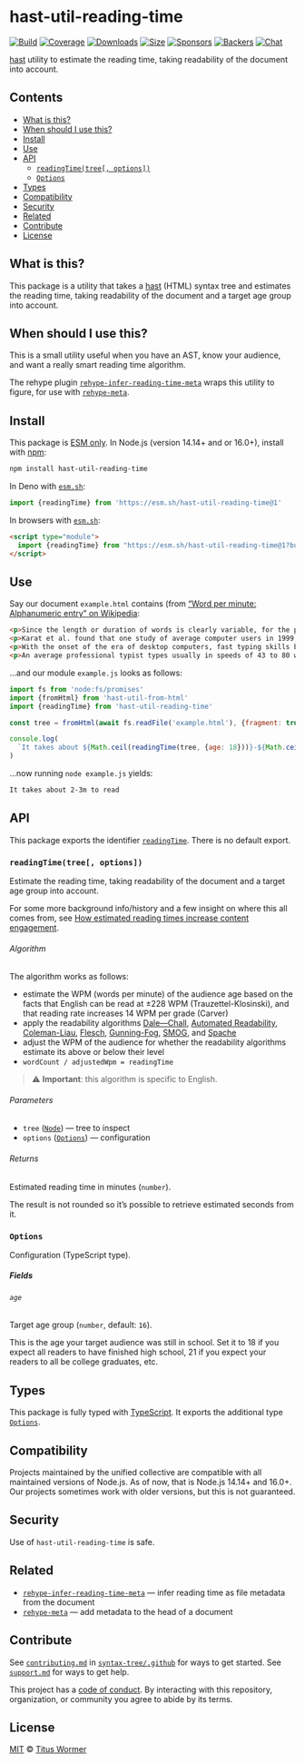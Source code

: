 # hast-util-reading-time

[![Build][build-badge]][build]
[![Coverage][coverage-badge]][coverage]
[![Downloads][downloads-badge]][downloads]
[![Size][size-badge]][size]
[![Sponsors][sponsors-badge]][collective]
[![Backers][backers-badge]][collective]
[![Chat][chat-badge]][chat]

[hast][] utility to estimate the reading time, taking readability of the
document into account.

## Contents

*   [What is this?](#what-is-this)
*   [When should I use this?](#when-should-i-use-this)
*   [Install](#install)
*   [Use](#use)
*   [API](#api)
    *   [`readingTime(tree[, options])`](#readingtimetree-options)
    *   [`Options`](#options)
*   [Types](#types)
*   [Compatibility](#compatibility)
*   [Security](#security)
*   [Related](#related)
*   [Contribute](#contribute)
*   [License](#license)

## What is this?

This package is a utility that takes a [hast][] (HTML) syntax tree and estimates
the reading time, taking readability of the document and a target age group into
account.

## When should I use this?

This is a small utility useful when you have an AST, know your audience, and
want a really smart reading time algorithm.

The rehype plugin
[`rehype-infer-reading-time-meta`][rehype-infer-reading-time-meta]
wraps this utility to figure, for use with [`rehype-meta`][rehype-meta].

## Install

This package is [ESM only][esm].
In Node.js (version 14.14+ and or 16.0+), install with [npm][]:

```sh
npm install hast-util-reading-time
```

In Deno with [`esm.sh`][esmsh]:

```js
import {readingTime} from 'https://esm.sh/hast-util-reading-time@1'
```

In browsers with [`esm.sh`][esmsh]:

```html
<script type="module">
  import {readingTime} from "https://esm.sh/hast-util-reading-time@1?bundle"
</script>
```

## Use

Say our document `example.html` contains (from [“Word per minute: Alphanumeric
entry” on Wikipedia][wiki]:

```html
<p>Since the length or duration of words is clearly variable, for the purpose of measurement of text entry, the definition of each "word" is often standardized to be five characters or keystrokes long in English, including spaces and punctuation. For example, under such a method applied to plain English text the phrase "I run" counts as one word, but "rhinoceros" and "let's talk" would both count as two.</p>
<p>Karat et al. found that one study of average computer users in 1999, the average rate for transcription was 32.5 words per minute, and 19.0 words per minute for composition. In the same study, when the group was divided into "fast", "moderate", and "slow" groups, the average speeds were 40 wpm, 35 wpm, and 23 wpm, respectively.</p>
<p>With the onset of the era of desktop computers, fast typing skills became much more widespread.</p>
<p>An average professional typist types usually in speeds of 43 to 80 wpm, while some positions can require 80 to 95 (usually the minimum required for dispatch positions and other time-sensitive typing jobs), and some advanced typists work at speeds above 120 wpm. Two-finger typists, sometimes also referred to as "hunt and peck" typists, commonly reach sustained speeds of about 37 wpm for memorized text and 27 wpm when copying text, but in bursts may be able to reach much higher speeds. From the 1920s through the 1970s, typing speed (along with shorthand speed) was an important secretarial qualification and typing contests were popular and often publicized by typewriter companies as promotional tools.</p>
```

…and our module `example.js` looks as follows:

```js
import fs from 'node:fs/promises'
import {fromHtml} from 'hast-util-from-html'
import {readingTime} from 'hast-util-reading-time'

const tree = fromHtml(await fs.readFile('example.html'), {fragment: true})

console.log(
  `It takes about ${Math.ceil(readingTime(tree, {age: 18}))}-${Math.ceil(readingTime(tree, {age: 14}))}m to read`
)
```

…now running `node example.js` yields:

```txt
It takes about 2-3m to read
```

## API

This package exports the identifier [`readingTime`][readingtime].
There is no default export.

### `readingTime(tree[, options])`

Estimate the reading time, taking readability of the document and a target age
group into account.

For some more background info/history and a few insight on where this all comes
from, see [How estimated reading times increase content engagement][martech].

###### Algorithm

The algorithm works as follows:

*   estimate the WPM (words per minute) of the audience age based on the facts
    that English can be read at ±228 WPM (Trauzettel-Klosinski), and that
    reading rate increases 14 WPM per grade (Carver)
*   apply the readability algorithms [Dale—Chall][dale-chall],
    [Automated Readability][automated-readability], [Coleman-Liau][],
    [Flesch][], [Gunning-Fog][], [SMOG][], and [Spache][]
*   adjust the WPM of the audience for whether the readability algorithms
    estimate its above or below their level
*   `wordCount / adjustedWpm = readingTime`

> ⚠️ **Important**: this algorithm is specific to English.

###### Parameters

*   `tree` ([`Node`][node])
    — tree to inspect
*   `options` ([`Options`][options])
    — configuration

###### Returns

Estimated reading time in minutes (`number`).

The result is not rounded so it’s possible to retrieve estimated seconds from
it.

### `Options`

Configuration (TypeScript type).

##### Fields

###### `age`

Target age group (`number`, default: `16`).

This is the age your target audience was still in school.
Set it to 18 if you expect all readers to have finished high school, 21 if you
expect your readers to all be college graduates, etc.

## Types

This package is fully typed with [TypeScript][].
It exports the additional type [`Options`][options].

## Compatibility

Projects maintained by the unified collective are compatible with all maintained
versions of Node.js.
As of now, that is Node.js 14.14+ and 16.0+.
Our projects sometimes work with older versions, but this is not guaranteed.

## Security

Use of `hast-util-reading-time` is safe.

## Related

*   [`rehype-infer-reading-time-meta`][rehype-infer-reading-time-meta]
    — infer reading time as file metadata from the document
*   [`rehype-meta`][rehype-meta]
    — add metadata to the head of a document

## Contribute

See [`contributing.md`][contributing] in [`syntax-tree/.github`][health] for
ways to get started.
See [`support.md`][support] for ways to get help.

This project has a [code of conduct][coc].
By interacting with this repository, organization, or community you agree to
abide by its terms.

## License

[MIT][license] © [Titus Wormer][author]

<!-- Definitions -->

[build-badge]: https://github.com/syntax-tree/hast-util-reading-time/workflows/main/badge.svg

[build]: https://github.com/syntax-tree/hast-util-reading-time/actions

[coverage-badge]: https://img.shields.io/codecov/c/github/syntax-tree/hast-util-reading-time.svg

[coverage]: https://codecov.io/github/syntax-tree/hast-util-reading-time

[downloads-badge]: https://img.shields.io/npm/dm/hast-util-reading-time.svg

[downloads]: https://www.npmjs.com/package/hast-util-reading-time

[size-badge]: https://img.shields.io/bundlephobia/minzip/hast-util-reading-time.svg

[size]: https://bundlephobia.com/result?p=hast-util-reading-time

[sponsors-badge]: https://opencollective.com/unified/sponsors/badge.svg

[backers-badge]: https://opencollective.com/unified/backers/badge.svg

[collective]: https://opencollective.com/unified

[chat-badge]: https://img.shields.io/badge/chat-discussions-success.svg

[chat]: https://github.com/syntax-tree/unist/discussions

[npm]: https://docs.npmjs.com/cli/install

[esm]: https://gist.github.com/sindresorhus/a39789f98801d908bbc7ff3ecc99d99c

[esmsh]: https://esm.sh

[typescript]: https://www.typescriptlang.org

[license]: license

[author]: https://wooorm.com

[health]: https://github.com/syntax-tree/.github

[contributing]: https://github.com/syntax-tree/.github/blob/main/contributing.md

[support]: https://github.com/syntax-tree/.github/blob/main/support.md

[coc]: https://github.com/syntax-tree/.github/blob/main/code-of-conduct.md

[hast]: https://github.com/syntax-tree/hast

[node]: https://github.com/syntax-tree/hast#nodes

[dale-chall]: https://github.com/words/dale-chall-formula

[automated-readability]: https://github.com/words/automated-readability

[coleman-liau]: https://github.com/words/coleman-liau

[flesch]: https://github.com/words/flesch

[gunning-fog]: https://github.com/words/gunning-fog

[spache]: https://github.com/words/spache-formula

[smog]: https://github.com/words/smog-formula

[rehype-infer-reading-time-meta]: https://github.com/rehypejs/rehype-infer-reading-time-meta

[rehype-meta]: https://github.com/rehypejs/rehype-meta

[wiki]: https://en.wikipedia.org/wiki/Words_per_minute#Alphanumeric_entry

[martech]: https://martech.org/estimated-reading-times-increase-engagement/

[readingtime]: #readingtimetree-options

[options]: #options
